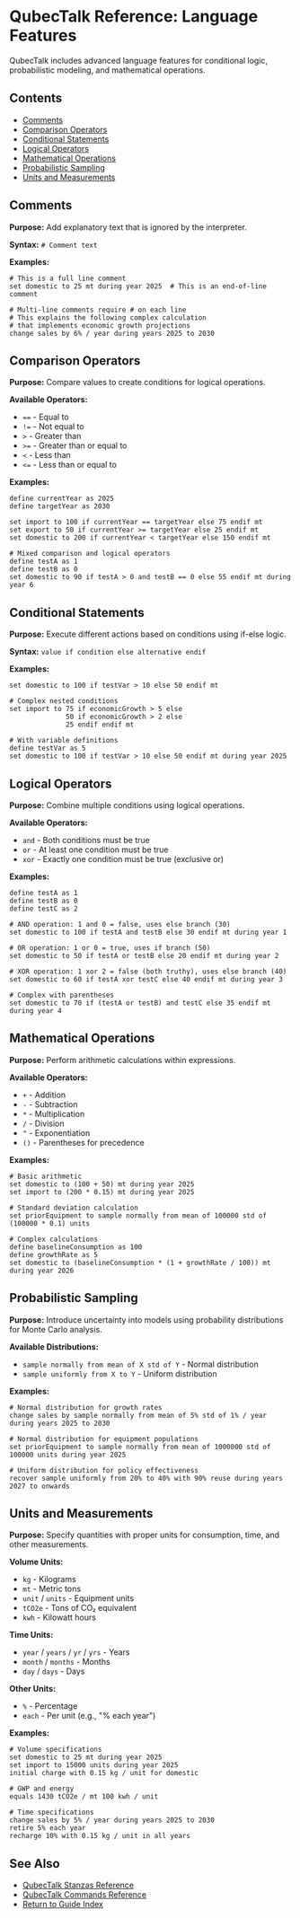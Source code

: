 # QubecTalk Reference: Language Features

QubecTalk includes advanced language features for conditional logic, probabilistic modeling, and mathematical operations.

## Contents

- [Comments](#comments)
- [Comparison Operators](#comparison-operators)
- [Conditional Statements](#conditional-statements)
- [Logical Operators](#logical-operators)
- [Mathematical Operations](#mathematical-operations)
- [Probabilistic Sampling](#probabilistic-sampling)
- [Units and Measurements](#units-and-measurements)

## Comments

**Purpose:** Add explanatory text that is ignored by the interpreter.

**Syntax:** `# Comment text`

**Examples:**
```qubectalk
# This is a full line comment
set domestic to 25 mt during year 2025  # This is an end-of-line comment

# Multi-line comments require # on each line
# This explains the following complex calculation
# that implements economic growth projections
change sales by 6% / year during years 2025 to 2030
```

## Comparison Operators

**Purpose:** Compare values to create conditions for logical operations.

**Available Operators:**
- `==` - Equal to
- `!=` - Not equal to
- `>` - Greater than
- `>=` - Greater than or equal to
- `<` - Less than
- `<=` - Less than or equal to

**Examples:**
```qubectalk
define currentYear as 2025
define targetYear as 2030

set import to 100 if currentYear == targetYear else 75 endif mt
set export to 50 if currentYear >= targetYear else 25 endif mt
set domestic to 200 if currentYear < targetYear else 150 endif mt

# Mixed comparison and logical operators
define testA as 1
define testB as 0
set domestic to 90 if testA > 0 and testB == 0 else 55 endif mt during year 6
```

## Conditional Statements

**Purpose:** Execute different actions based on conditions using if-else logic.

**Syntax:** `value if condition else alternative endif`

**Examples:**
```qubectalk
set domestic to 100 if testVar > 10 else 50 endif mt

# Complex nested conditions
set import to 75 if economicGrowth > 5 else 
              50 if economicGrowth > 2 else 
              25 endif endif mt

# With variable definitions
define testVar as 5
set domestic to 100 if testVar > 10 else 50 endif mt during year 2025
```

## Logical Operators

**Purpose:** Combine multiple conditions using logical operations.

**Available Operators:**
- `and` - Both conditions must be true
- `or` - At least one condition must be true
- `xor` - Exactly one condition must be true (exclusive or)

**Examples:**
```qubectalk
define testA as 1
define testB as 0
define testC as 2

# AND operation: 1 and 0 = false, uses else branch (30)
set domestic to 100 if testA and testB else 30 endif mt during year 1

# OR operation: 1 or 0 = true, uses if branch (50)
set domestic to 50 if testA or testB else 20 endif mt during year 2

# XOR operation: 1 xor 2 = false (both truthy), uses else branch (40)
set domestic to 60 if testA xor testC else 40 endif mt during year 3

# Complex with parentheses
set domestic to 70 if (testA or testB) and testC else 35 endif mt during year 4
```

## Mathematical Operations

**Purpose:** Perform arithmetic calculations within expressions.

**Available Operators:**
- `+` - Addition
- `-` - Subtraction
- `*` - Multiplication
- `/` - Division
- `^` - Exponentiation
- `()` - Parentheses for precedence

**Examples:**
```qubectalk
# Basic arithmetic
set domestic to (100 + 50) mt during year 2025
set import to (200 * 0.15) mt during year 2025

# Standard deviation calculation
set priorEquipment to sample normally from mean of 100000 std of (100000 * 0.1) units

# Complex calculations
define baselineConsumption as 100
define growthRate as 5
set domestic to (baselineConsumption * (1 + growthRate / 100)) mt during year 2026
```

## Probabilistic Sampling

**Purpose:** Introduce uncertainty into models using probability distributions for Monte Carlo analysis.

**Available Distributions:**
- `sample normally from mean of X std of Y` - Normal distribution
- `sample uniformly from X to Y` - Uniform distribution

**Examples:**
```qubectalk
# Normal distribution for growth rates
change sales by sample normally from mean of 5% std of 1% / year during years 2025 to 2030

# Normal distribution for equipment populations
set priorEquipment to sample normally from mean of 1000000 std of 100000 units during year 2025

# Uniform distribution for policy effectiveness
recover sample uniformly from 20% to 40% with 90% reuse during years 2027 to onwards
```

## Units and Measurements

**Purpose:** Specify quantities with proper units for consumption, time, and other measurements.

**Volume Units:**
- `kg` - Kilograms
- `mt` - Metric tons
- `unit` / `units` - Equipment units
- `tCO2e` - Tons of CO₂ equivalent
- `kwh` - Kilowatt hours

**Time Units:**
- `year` / `years` / `yr` / `yrs` - Years
- `month` / `months` - Months
- `day` / `days` - Days

**Other Units:**
- `%` - Percentage
- `each` - Per unit (e.g., "% each year")

**Examples:**
```qubectalk
# Volume specifications
set domestic to 25 mt during year 2025
set import to 15000 units during year 2025
initial charge with 0.15 kg / unit for domestic

# GWP and energy
equals 1430 tCO2e / mt 100 kwh / unit

# Time specifications
change sales by 5% / year during years 2025 to 2030
retire 5% each year
recharge 10% with 0.15 kg / unit in all years
```

## See Also

- [QubecTalk Stanzas Reference](qubectalk_stanzas.md)
- [QubecTalk Commands Reference](qubectalk_commands.md)
- [Return to Guide Index](index.md)